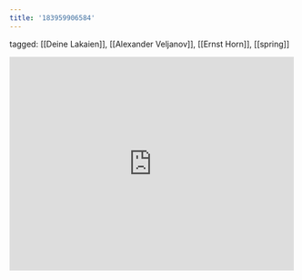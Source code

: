 ```yaml
---
title: '183959906584'
---
```

tagged: [[Deine Lakaien]], [[Alexander Veljanov]], [[Ernst Horn]], [[spring]]
<iframe allow="accelerometer; autoplay; clipboard-write; encrypted-media; gyroscope; picture-in-picture" allowfullscreen="" frameborder="0" height="375" id="youtube_iframe" src="https://www.youtube.com/embed/DaWVXuCMQOg?feature=oembed&amp;enablejsapi=1&amp;origin=https://safe.txmblr.com&amp;wmode=opaque" width="500"></iframe>